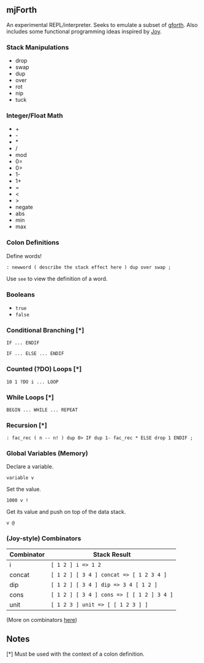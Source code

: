 ## mjForth ##

An experimental REPL/interpreter. Seeks to emulate a subset of [gforth](https://www.gnu.org/software/gforth/). Also includes some functional programming ideas inspired by [Joy](https://en.wikipedia.org/wiki/Joy_(programming_language)).

### Stack Manipulations ###

* drop
* swap 
* dup
* over
* rot
* nip 
* tuck

### Integer/Float Math ###
    
* \+
* \-
* \*
* /
* mod
* 0=
* 0>
* 1-
* 1+
* =
* &lt;
* &gt;
* negate
* abs
* min
* max

### Colon Definitions ###

Define words!

` : newword ( describe the stack effect here ) dup over swap ; `

Use `see` to view the definition of a word.

### Booleans ###
    
* `true`
* `false`

### Conditional Branching [\*] ###

`IF ... ENDIF`

`IF ... ELSE ... ENDIF`

### Counted (?DO) Loops [\*] ###

`10 1 ?DO i ... LOOP`

### While Loops [\*] ###

`BEGIN ... WHILE ... REPEAT`

### Recursion [\*] ###

`: fac_rec ( n -- n! ) dup 0> IF dup 1- fac_rec * ELSE drop 1 ENDIF ;`

### Global Variables (Memory) ###

Declare a variable.

`variable v`

Set the value.

`1000 v !`

Get its value and push on top of the data stack.

`v @`

### (Joy-style) Combinators ###

| Combinator | Stack Result                              |
|------------|-------------------------------------------|
| i          | `[ 1 2 ] i => 1 2`                        |
| concat     | `[ 1 2 ] [ 3 4 ] concat => [ 1 2 3 4 ]`   |
| dip        | `[ 1 2 ] [ 3 4 ] dip => 3 4 [ 1 2 ]`      |
| cons       | `[ 1 2 ] [ 3 4 ] cons => [ [ 1 2 ] 3 4 ]` |
| unit       | `[ 1 2 3 ] unit => [ [ 1 2 3 ] ]`         |

(More on combinators [here](http://www.kevinalbrecht.com/code/joy-mirror/j06prg.html))

## Notes ##

[\*] Must be used with the context of a colon definition.



